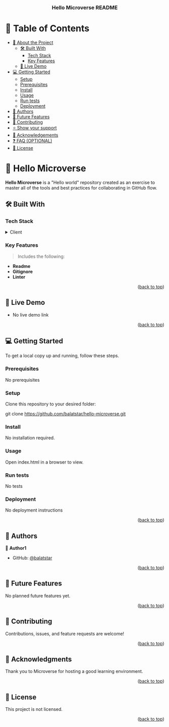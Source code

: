 <a name="readme-top"></a>

<div align="center">

  <h3><b>Hello Microverse README</b></h3>

</div>

<!-- TABLE OF CONTENTS -->

# 📗 Table of Contents

- [📖 About the Project](#about-project)
  - [🛠 Built With](#built-with)
    - [Tech Stack](#tech-stack)
    - [Key Features](#key-features)
  - [🚀 Live Demo](#live-demo)
- [💻 Getting Started](#getting-started)
  - [Setup](#setup)
  - [Prerequisites](#prerequisites)
  - [Install](#install)
  - [Usage](#usage)
  - [Run tests](#run-tests)
  - [Deployment](#deployment)
- [👥 Authors](#authors)
- [🔭 Future Features](#future-features)
- [🤝 Contributing](#contributing)
- [⭐️ Show your support](#support)
- [🙏 Acknowledgements](#acknowledgements)
- [❓ FAQ (OPTIONAL)](#faq)
- [📝 License](#license)

<!-- PROJECT DESCRIPTION -->

# 📖 Hello Microverse <a name="about-project"></a>

**Hello Microverse** is a "Hello world" repository created as an exercise to master all of the tools and best practices for collaborating in GitHub flow.

## 🛠 Built With <a name="built-with"></a>

### Tech Stack <a name="tech-stack"></a>

<details>
  <summary>Client</summary>
  <ul>
    <li>HTML and CSS</li>
  </ul>
</details>

### Key Features <a name="key-features"></a>
> Includes the following:

- **Readme**
- **Gitignore**
- **Linter**

<p align="right">(<a href="#readme-top">back to top</a>)</p>

## 🚀 Live Demo <a name="live-demo"></a>

- No live demo link

<p align="right">(<a href="#readme-top">back to top</a>)</p>


## 💻 Getting Started <a name="getting-started"></a>

To get a local copy up and running, follow these steps.

### Prerequisites

No prerequisites


### Setup

Clone this repository to your desired folder:

git clone https://github.com/balatstar/hello-microverse.git

### Install

No installation required.

### Usage

Open index.html in a browser to view.

### Run tests

No tests

### Deployment

No deployment instructions

<p align="right">(<a href="#readme-top">back to top</a>)</p>

## 👥 Authors <a name="authors"></a>

👤 **Author1**

- GitHub: [@balatstar](https://github.com/balatstar)

<p align="right">(<a href="#readme-top">back to top</a>)</p>

## 🔭 Future Features <a name="future-features"></a>

No planned future features yet.

<p align="right">(<a href="#readme-top">back to top</a>)</p>

## 🤝 Contributing <a name="contributing"></a>

Contributions, issues, and feature requests are welcome!

<p align="right">(<a href="#readme-top">back to top</a>)</p>

## 🙏 Acknowledgments <a name="acknowledgements"></a>

Thank you to Microverse for hosting a good learning environment.

<p align="right">(<a href="#readme-top">back to top</a>)</p>



## 📝 License <a name="license"></a>

This project is not licensed.

<p align="right">(<a href="#readme-top">back to top</a>)</p>
